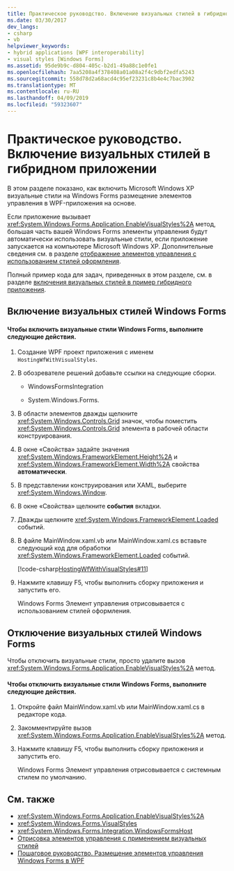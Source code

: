 ```yaml
---
title: Практическое руководство. Включение визуальных стилей в гибридном приложении
ms.date: 03/30/2017
dev_langs:
- csharp
- vb
helpviewer_keywords:
- hybrid applications [WPF interoperability]
- visual styles [Windows Forms]
ms.assetid: 95de9b9c-d804-405c-b2d1-49a88c1e0fe1
ms.openlocfilehash: 7aa5208a4f378408a01a08a2f4c9dbf2edfa5243
ms.sourcegitcommit: 558d78d2a68acd4c95ef23231c8b4e4c7bac3902
ms.translationtype: MT
ms.contentlocale: ru-RU
ms.lasthandoff: 04/09/2019
ms.locfileid: "59323607"
---
```

# <a name="how-to-enable-visual-styles-in-a-hybrid-application"></a>Практическое руководство. Включение визуальных стилей в гибридном приложении
В этом разделе показано, как включить Microsoft Windows XP визуальные стили на Windows Forms размещение элементов управления в WPF-приложения на основе.  
  
 Если приложение вызывает <xref:System.Windows.Forms.Application.EnableVisualStyles%2A> метод, большая часть вашей Windows Forms элементы управления будут автоматически использовать визуальные стили, если приложение запускается на компьютере Microsoft Windows XP. Дополнительные сведения см. в разделе [отображение элементов управления с использованием стилей оформления](../../winforms/controls/rendering-controls-with-visual-styles.md).  
  
 Полный пример кода для задач, приведенных в этом разделе, см. в разделе [включения визуальных стилей в пример гибридного приложения](https://go.microsoft.com/fwlink/?LinkID=159986).  
  
## <a name="enabling-windows-forms-visual-styles"></a>Включение визуальных стилей Windows Forms  
  
#### <a name="to-enable-windows-forms-visual-styles"></a>Чтобы включить визуальные стили Windows Forms, выполните следующие действия.  
  
1. Создание WPF проект приложения с именем `HostingWfWithVisualStyles`.  
  
2. В обозревателе решений добавьте ссылки на следующие сборки.  
  
    -   WindowsFormsIntegration  
  
    -   System.Windows.Forms.  
  
3. В области элементов дважды щелкните <xref:System.Windows.Controls.Grid> значок, чтобы поместить <xref:System.Windows.Controls.Grid> элемента в рабочей области конструирования.  
  
4. В окне «Свойства» задайте значения <xref:System.Windows.FrameworkElement.Height%2A> и <xref:System.Windows.FrameworkElement.Width%2A> свойства **автоматически**.  
  
5. В представлении конструирования или XAML, выберите <xref:System.Windows.Window>.  
  
6. В окне «Свойства» щелкните **события** вкладки.  
  
7. Дважды щелкните <xref:System.Windows.FrameworkElement.Loaded> событий.
  
8. В файле MainWindow.xaml.vb или MainWindow.xaml.cs вставьте следующий код для обработки <xref:System.Windows.FrameworkElement.Loaded> событий.  
  
     [!code-csharp[HostingWfWithVisualStyles#11](~/samples/snippets/csharp/VS_Snippets_Wpf/HostingWfWithVisualStyles/CSharp/HostingWfWithVisualStyles/Window1.xaml.cs#11)]
       
  
9. Нажмите клавишу F5, чтобы выполнить сборку приложения и запустить его.  
  
     Windows Forms Элемент управления отрисовывается с использованием стилей оформления.  
  
## <a name="disabling-windows-forms-visual-styles"></a>Отключение визуальных стилей Windows Forms  
 Чтобы отключить визуальные стили, просто удалите вызов <xref:System.Windows.Forms.Application.EnableVisualStyles%2A> метод.  
  
#### <a name="to-disable-windows-forms-visual-styles"></a>Чтобы отключить визуальные стили Windows Forms, выполните следующие действия.  
  
1. Откройте файл MainWindow.xaml.vb или MainWindow.xaml.cs в редакторе кода.  
  
2. Закомментируйте вызов <xref:System.Windows.Forms.Application.EnableVisualStyles%2A> метод.  
  
3. Нажмите клавишу F5, чтобы выполнить сборку приложения и запустить его.  
  
     Windows Forms Элемент управления отрисовывается с системным стилем по умолчанию.  
  
## <a name="see-also"></a>См. также

- <xref:System.Windows.Forms.Application.EnableVisualStyles%2A>
- <xref:System.Windows.Forms.VisualStyles>
- <xref:System.Windows.Forms.Integration.WindowsFormsHost>
- [Отрисовка элементов управления с применением визуальных стилей](../../winforms/controls/rendering-controls-with-visual-styles.md)
- [Пошаговое руководство. Размещение элементов управления Windows Forms в WPF](walkthrough-hosting-a-windows-forms-control-in-wpf.md)
